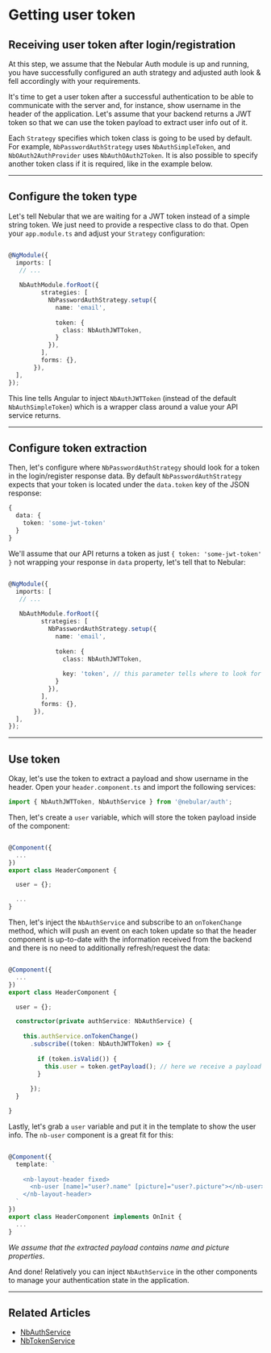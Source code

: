 # Getting user token

## Receiving user token after login/registration

At this step, we assume that the Nebular Auth module is up and running, 
you have successfully configured an auth strategy and adjusted auth look & fell accordingly with your requirements.

It's time to get a user token after a successful authentication to be able to communicate with the server and, for instance, show username in the header of the application.
Let's assume that your backend returns a JWT token so that we can use the token payload to extract user info out of it.

Each `Strategy` specifies which token class is going to be used by default. For example, `NbPasswordAuthStrategy` uses `NbAuthSimpleToken`,
and `NbOAuth2AuthProvider` uses `NbAuthOAuth2Token`. It is also possible to specify another token class if it is required, like in the example below.
<hr>

## Configure the token type

Let's tell Nebular that we are waiting for a JWT token instead of a simple string token.
We just need to provide a respective class to do that. Open your `app.module.ts` and adjust your `Strategy` configuration:

```typescript

@NgModule({
  imports: [
   // ...
    
   NbAuthModule.forRoot({
         strategies: [
           NbPasswordAuthStrategy.setup({
             name: 'email',
             
             token: {
               class: NbAuthJWTToken,
             }
           }),
         ],
         forms: {},
       }), 
  ],
});

```
This line tells Angular to inject `NbAuthJWTToken` (instead of the default `NbAuthSimpleToken`) which is a wrapper class around a value your API service returns.
<hr>

## Configure token extraction

Then, let's configure where `NbPasswordAuthStrategy` should look for a token in the login/register response data. 
By default `NbPasswordAuthStrategy` expects that your token is located under the `data.token` key of the JSON response:

```typescript
{
  data: {
    token: 'some-jwt-token'
  }
}
```

We'll assume that our API returns a token as just `{ token: 'some-jwt-token' }` not wrapping your response in `data` property, let's tell that to Nebular:

```typescript

@NgModule({
  imports: [
   // ...
    
   NbAuthModule.forRoot({
         strategies: [
           NbPasswordAuthStrategy.setup({
             name: 'email',
             
             token: {
               class: NbAuthJWTToken,
              
               key: 'token', // this parameter tells where to look for the token
             }
           }),
         ],
         forms: {},
       }), 
  ],
});

```
<hr>

## Use token

Okay, let's use the token to extract a payload and show username in the header. Open your `header.component.ts` and import the following services:

```typescript
import { NbAuthJWTToken, NbAuthService } from '@nebular/auth';
```

Then, let's create a `user` variable, which will store the token payload inside of the component: 

```typescript

@Component({
  ...
})
export class HeaderComponent {

  user = {};

  ...
}
```

Then, let's inject the `NbAuthService` and subscribe to an `onTokenChange` method, which will push an event on each token update so that the header component 
is up-to-date with the information received from the backend and there is no need to additionally refresh/request the data:

```typescript

@Component({
  ...
})
export class HeaderComponent {

  user = {};

  constructor(private authService: NbAuthService) {
  
    this.authService.onTokenChange()
      .subscribe((token: NbAuthJWTToken) => {
      
        if (token.isValid()) {
          this.user = token.getPayload(); // here we receive a payload from the token and assigns it to our `user` variable 
        }
        
      });
  }

}
```

Lastly, let's grab a `user` variable and put it in the template to show the user info. The `nb-user` component is a great fit for this:


```typescript

@Component({
  template: `
  
    <nb-layout-header fixed>
      <nb-user [name]="user?.name" [picture]="user?.picture"></nb-user>
    </nb-layout-header>
  `
})
export class HeaderComponent implements OnInit {
  ...
}
```
*We assume that the extracted payload contains name and picture properties*.

And done! Relatively you can inject `NbAuthService` in the other components to manage your authentication state in the application.
<hr>

## Related Articles

- [NbAuthService](docs/auth/nbauthservice)
- [NbTokenService](docs/auth/nbtokenservice)
